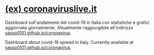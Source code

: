 # [(ex) coronaviruslive.it](https://sasso0101.github.io/coronavirus)

Dashboard sull'andamento del covid-19 in Italia con statistiche e grafici aggiornata giornalmente. Attualmente raggiungibile all'indirizzo [sasso0101.github.io/coronavirus](https://sasso0101.github.io/coronavirus).

Dashboard about covid-19 spread in Italy. Currently available at [sasso0101.github.io/coronavirus](https://sasso0101.github.io/coronavirus).
